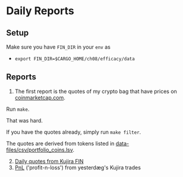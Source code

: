 # Daily Reports

## Setup

Make sure you have `FIN_DIR` in your `env` as

* `export FIN_DIR=$CARGO_HOME/ch08/efficacy/data`

## Reports

1. The first report is the quotes of my crypto bag that have prices on
[coinmarketcap.com](https://coinmarketcap.com/).

Run `make`.

That was hard.

If you have the quotes already, simply run `make filter`.

The quotes are derived from tokens listed in 
[data-files/csv/portfolio_coins.lsv](data-files/csv/portfolio_coins.lsv).

2. [Daily quotes from Kujira FIN](src/ch08/bases/)
3. [PnL](src/ch08/pnl/) ('profit-n-loss') from yesterdæg's Kujira trades
